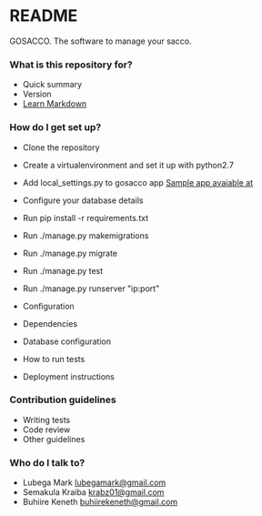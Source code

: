 # README #

GOSACCO. The software to manage your sacco.

### What is this repository for? ###

* Quick summary
* Version
* [Learn Markdown](https://bitbucket.org/tutorials/markdowndemo)

### How do I get set up? ###

* Clone the repository
* Create a virtualenvironment and set it up with python2.7
* Add local_settings.py to gosacco app [Sample app avaiable at]()
* Configure your database details
* Run pip install -r requirements.txt
* Run ./manage.py makemigrations
* Run ./manage.py migrate
* Run ./manage.py test
* Run ./manage.py runserver "ip:port"

* Configuration
* Dependencies
* Database configuration
* How to run tests
* Deployment instructions

### Contribution guidelines ###

* Writing tests
* Code review
* Other guidelines

### Who do I talk to? ###

* Lubega Mark lubegamark@gmail.com
* Semakula Kraiba krabz01@gmail.com
* Buhiire Keneth buhiirekeneth@gmail.com